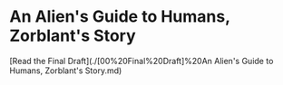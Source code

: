 # An Alien's Guide to Humans, Zorblant's Story

[Read the Final Draft](./[00%20Final%20Draft]%20An Alien's Guide to Humans, Zorblant's Story.md)
